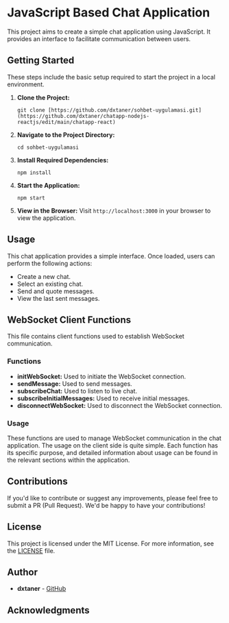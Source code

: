 # JavaScript Based Chat Application

This project aims to create a simple chat application using JavaScript. It provides an interface to facilitate communication between users.

## Getting Started

These steps include the basic setup required to start the project in a local environment.

1. **Clone the Project:** 
    ```
    git clone [https://github.com/dxtaner/sohbet-uygulamasi.git](https://github.com/dxtaner/chatapp-nodejs-reactjs/edit/main/chatapp-react)
    ```

2. **Navigate to the Project Directory:**
    ```
    cd sohbet-uygulamasi
    ```

3. **Install Required Dependencies:**
    ```
    npm install
    ```

4. **Start the Application:**
    ```
    npm start
    ```

5. **View in the Browser:**
   Visit `http://localhost:3000` in your browser to view the application.

## Usage

This chat application provides a simple interface. Once loaded, users can perform the following actions:

- Create a new chat.
- Select an existing chat.
- Send and quote messages.
- View the last sent messages.

## WebSocket Client Functions

This file contains client functions used to establish WebSocket communication.

### Functions

- **initWebSocket:** Used to initiate the WebSocket connection.
- **sendMessage:** Used to send messages.
- **subscribeChat:** Used to listen to live chat.
- **subscribeInitialMessages:** Used to receive initial messages.
- **disconnectWebSocket:** Used to disconnect the WebSocket connection.

### Usage

These functions are used to manage WebSocket communication in the chat application. The usage on the client side is quite simple. Each function has its specific purpose, and detailed information about usage can be found in the relevant sections within the application.

## Contributions

If you'd like to contribute or suggest any improvements, please feel free to submit a PR (Pull Request). We'd be happy to have your contributions!

## License

This project is licensed under the MIT License. For more information, see the [LICENSE](./LICENSE) file.

## Author

- **dxtaner** - [GitHub](https://github.com/dxtaner)

## Acknowledgments


